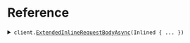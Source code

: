 # Reference
<details><summary><code>client.<a href="/src/SeedExtends/SeedExtendsClient.cs">ExtendedInlineRequestBodyAsync</a>(Inlined { ... })</code></summary>
<dl>
<dd>

#### 🔌 Usage

<dl>
<dd>

<dl>
<dd>

```csharp
await client.ExtendedInlineRequestBodyAsync(new Inlined { Unique = "unique" });
```
</dd>
</dl>
</dd>
</dl>

#### ⚙️ Parameters

<dl>
<dd>

<dl>
<dd>

**request:** `Inlined` 
    
</dd>
</dl>
</dd>
</dl>


</dd>
</dl>
</details>
